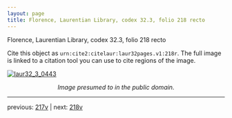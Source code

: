 ```yaml
---
layout: page
title: Florence, Laurentian Library, codex 32.3, folio 218 recto
---
```


Florence, Laurentian Library, codex 32.3, folio 218 recto

Cite this object as `urn:cite2:citelaur:laur32pages.v1:218r`.  The full image is linked to a citation tool you can use to cite regions of the image.

[![laur32_3_0443](http://www.homermultitext.org/iipsrv?IIIF=/project/homer/pyramidal/deepzoom/citelaur/laur32imgs/v1/laur32_3_0443.tif/full/800,/0/default.jpg)](http://www.homermultitext.org/ict2/?urn=urn:cite2:citelaur:laur32imgs.v1:laur32_3_0443) 

<p style="text-align: center; font-style: italic;">Image presumed to in the public domain.</p>

---

previous: [217v](../217v/) | next: [218v](../218v/)